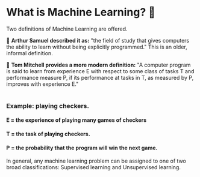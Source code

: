 # What is Machine Learning? 🤖

Two definitions of Machine Learning are offered. 
  
💨 <strong>Arthur Samuel described it as:</strong> "the field of study that gives computers the ability to learn without being explicitly programmed." This is an older, informal definition. <br>

💨 <strong>Tom Mitchell provides a more modern definition:</strong> "A computer program is said to learn from experience E with respect to some class of tasks T and performance measure P, if its performance at tasks in T, as measured by P, improves with experience E." <br><br>

<h3>Example: playing checkers.</h3> 

<h4>E = the experience of playing many games of checkers <br></h4>
<h4>T = the task of playing checkers. </h4>
<h4>P = the probability that the program will win the next game. </h4>

In general, any machine learning problem can be assigned to one of two broad classifications:
Supervised learning and Unsupervised learning.
